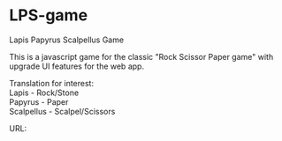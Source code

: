 # LPS-game
Lapis Papyrus Scalpellus Game

This is a javascript game for the classic "Rock Scissor Paper game" with upgrade UI features for the web app.

Translation for interest: <br>
Lapis - Rock/Stone <br>
Papyrus - Paper <br>
Scalpellus - Scalpel/Scissors <br>

URL: 
